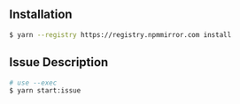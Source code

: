## Installation

```bash
$ yarn --registry https://registry.npmmirror.com install
```
## Issue Description

```bash
# use --exec
$ yarn start:issue
```